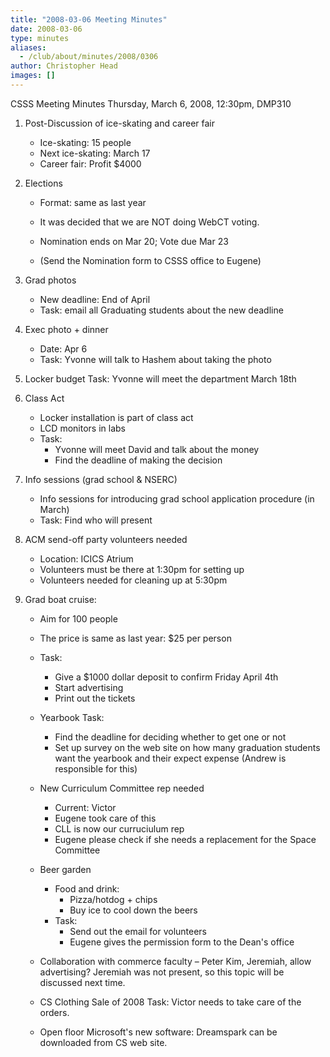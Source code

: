 ```yaml
---
title: "2008-03-06 Meeting Minutes"
date: 2008-03-06
type: minutes
aliases:
  - /club/about/minutes/2008/0306
author: Christopher Head
images: []
---
```


CSSS Meeting Minutes
Thursday, March 6, 2008, 12:30pm, DMP310

1.  Post-Discussion of ice-skating and career fair
    - Ice-skating: 15 people
    - Next ice-skating: March 17
    - Career fair: Profit $4000
2.  Elections

    - Format: same as last year

    - It was decided that we are NOT doing WebCT voting.
    - Nomination ends on Mar 20; Vote due Mar 23
    - (Send the Nomination form to CSSS office to Eugene)

3.  Grad photos
    - New deadline: End of April
    - Task: email all Graduating students about the new deadline
4.  Exec photo + dinner
    - Date: Apr 6
    - Task: Yvonne will talk to Hashem about taking the photo
5.  Locker budget
    Task: Yvonne will meet the department March 18th
6.  Class Act
    - Locker installation is part of class act
    - LCD monitors in labs
    - Task:
      - Yvonne will meet David and talk about the money
      - Find the deadline of making the decision
7.  Info sessions (grad school & NSERC)
    - Info sessions for introducing grad school application procedure (in March)
    - Task: Find who will present
8.  ACM send-off party volunteers needed
    - Location: ICICS Atrium
    - Volunteers must be there at 1:30pm for setting up
    - Volunteers needed for cleaning up at 5:30pm
9.  Grad boat cruise:

    - Aim for 100 people
    - The price is same as last year: $25 per person
    - Task:
      - Give a $1000 dollar deposit to confirm Friday April 4th
      - Start advertising
      - Print out the tickets
    - Yearbook
      Task:
      - Find the deadline for deciding whether to get one or not
      - Set up survey on the web site on how many graduation students want the yearbook and their expect expense (Andrew is responsible for this)
    - New Curriculum Committee rep needed
      - Current: Victor
      - Eugene took care of this
      - CLL is now our curruciulum rep
      - Eugene please check if she needs a replacement for the Space Committee
    - Beer garden

      - Food and drink:
        - Pizza/hotdog + chips
        - Buy ice to cool down the beers
      - Task:
        - Send out the email for volunteers
        - Eugene gives the permission form to the Dean's office

    - Collaboration with commerce faculty – Peter Kim, Jeremiah, allow advertising?
      Jeremiah was not present, so this topic will be discussed next time.
    - CS Clothing Sale of 2008
      Task: Victor needs to take care of the orders.
    - Open floor
      Microsoft's new software: Dreamspark can be downloaded from CS web site.
